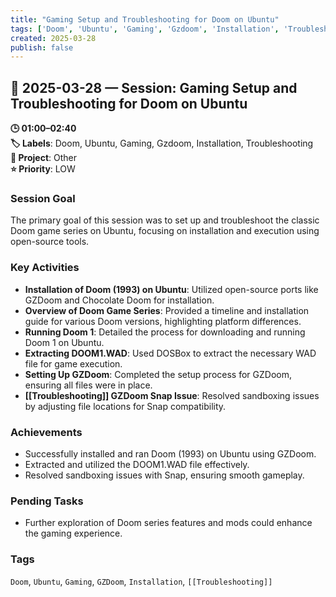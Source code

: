 ```yaml
---
title: "Gaming Setup and Troubleshooting for Doom on Ubuntu"
tags: ['Doom', 'Ubuntu', 'Gaming', 'Gzdoom', 'Installation', 'Troubleshooting']
created: 2025-03-28
publish: false
---
```


## 📅 2025-03-28 — Session: Gaming Setup and Troubleshooting for Doom on Ubuntu

**🕒 01:00–02:40**  
**🏷️ Labels**: Doom, Ubuntu, Gaming, Gzdoom, Installation, Troubleshooting  
**📂 Project**: Other  
**⭐ Priority**: LOW  


### Session Goal
The primary goal of this session was to set up and troubleshoot the classic Doom game series on Ubuntu, focusing on installation and execution using open-source tools.

### Key Activities
- **Installation of Doom (1993) on Ubuntu**: Utilized open-source ports like GZDoom and Chocolate Doom for installation.
- **Overview of Doom Game Series**: Provided a timeline and installation guide for various Doom versions, highlighting platform differences.
- **Running Doom 1**: Detailed the process for downloading and running Doom 1 on Ubuntu.
- **Extracting DOOM1.WAD**: Used DOSBox to extract the necessary WAD file for game execution.
- **Setting Up GZDoom**: Completed the setup process for GZDoom, ensuring all files were in place.
- **[[Troubleshooting]] GZDoom Snap Issue**: Resolved sandboxing issues by adjusting file locations for Snap compatibility.

### Achievements
- Successfully installed and ran Doom (1993) on Ubuntu using GZDoom.
- Extracted and utilized the DOOM1.WAD file effectively.
- Resolved sandboxing issues with Snap, ensuring smooth gameplay.

### Pending Tasks
- Further exploration of Doom series features and mods could enhance the gaming experience.

### Tags
`Doom`, `Ubuntu`, `Gaming`, `GZDoom`, `Installation`, `[[Troubleshooting]]`

